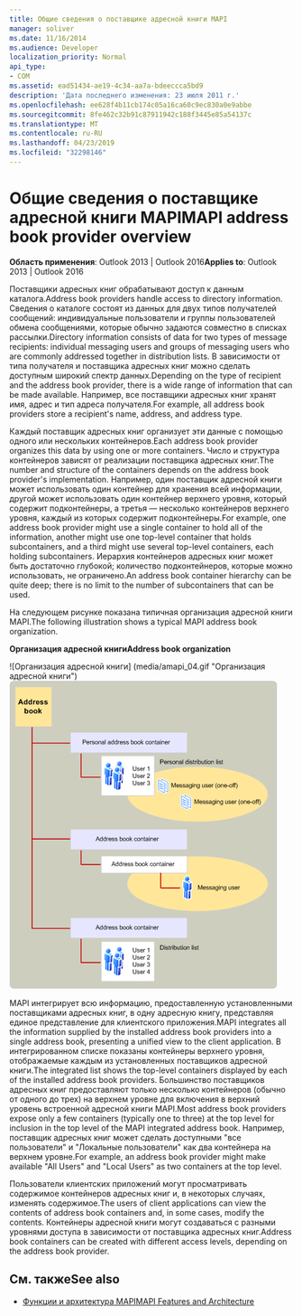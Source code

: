```yaml
---
title: Общие сведения о поставщике адресной книги MAPI
manager: soliver
ms.date: 11/16/2014
ms.audience: Developer
localization_priority: Normal
api_type:
- COM
ms.assetid: ead51434-ae19-4c34-aa7a-bdeeccca5bd9
description: 'Дата последнего изменения: 23 июля 2011 г.'
ms.openlocfilehash: ee628f4b11cb174c05a16ca60c9ec830a0e9abbe
ms.sourcegitcommit: 8fe462c32b91c87911942c188f3445e85a54137c
ms.translationtype: MT
ms.contentlocale: ru-RU
ms.lasthandoff: 04/23/2019
ms.locfileid: "32298146"
---
```

# <a name="mapi-address-book-provider-overview"></a><span data-ttu-id="34e08-103">Общие сведения о поставщике адресной книги MAPI</span><span class="sxs-lookup"><span data-stu-id="34e08-103">MAPI address book provider overview</span></span>
  
<span data-ttu-id="34e08-104">**Область применения**: Outlook 2013 | Outlook 2016</span><span class="sxs-lookup"><span data-stu-id="34e08-104">**Applies to**: Outlook 2013 | Outlook 2016</span></span> 
  
<span data-ttu-id="34e08-105">Поставщики адресных книг обрабатывают доступ к данным каталога.</span><span class="sxs-lookup"><span data-stu-id="34e08-105">Address book providers handle access to directory information.</span></span> <span data-ttu-id="34e08-106">Сведения о каталоге состоят из данных для двух типов получателей сообщений: индивидуальные пользователи и группы пользователей обмена сообщениями, которые обычно задаются совместно в списках рассылки.</span><span class="sxs-lookup"><span data-stu-id="34e08-106">Directory information consists of data for two types of message recipients: individual messaging users and groups of messaging users who are commonly addressed together in distribution lists.</span></span> <span data-ttu-id="34e08-107">В зависимости от типа получателя и поставщика адресных книг можно сделать доступным широкий спектр данных.</span><span class="sxs-lookup"><span data-stu-id="34e08-107">Depending on the type of recipient and the address book provider, there is a wide range of information that can be made available.</span></span> <span data-ttu-id="34e08-108">Например, все поставщики адресных книг хранят имя, адрес и тип адреса получателя.</span><span class="sxs-lookup"><span data-stu-id="34e08-108">For example, all address book providers store a recipient's name, address, and address type.</span></span>
  
<span data-ttu-id="34e08-109">Каждый поставщик адресных книг организует эти данные с помощью одного или нескольких контейнеров.</span><span class="sxs-lookup"><span data-stu-id="34e08-109">Each address book provider organizes this data by using one or more containers.</span></span> <span data-ttu-id="34e08-110">Число и структура контейнеров зависят от реализации поставщика адресных книг.</span><span class="sxs-lookup"><span data-stu-id="34e08-110">The number and structure of the containers depends on the address book provider's implementation.</span></span> <span data-ttu-id="34e08-111">Например, один поставщик адресной книги может использовать один контейнер для хранения всей информации, другой может использовать один контейнер верхнего уровня, который содержит подконтейнеры, а третья — несколько контейнеров верхнего уровня, каждый из которых содержит подконтейнеры.</span><span class="sxs-lookup"><span data-stu-id="34e08-111">For example, one address book provider might use a single container to hold all of the information, another might use one top-level container that holds subcontainers, and a third might use several top-level containers, each holding subcontainers.</span></span> <span data-ttu-id="34e08-112">Иерархия контейнеров адресных книг может быть достаточно глубокой; количество подконтейнеров, которые можно использовать, не ограничено.</span><span class="sxs-lookup"><span data-stu-id="34e08-112">An address book container hierarchy can be quite deep; there is no limit to the number of subcontainers that can be used.</span></span>
  
<span data-ttu-id="34e08-113">На следующем рисунке показана типичная организация адресной книги MAPI.</span><span class="sxs-lookup"><span data-stu-id="34e08-113">The following illustration shows a typical MAPI address book organization.</span></span>
  
<span data-ttu-id="34e08-114">**Организация адресной книги**</span><span class="sxs-lookup"><span data-stu-id="34e08-114">**Address book organization**</span></span>
  
<span data-ttu-id="34e08-115">![Организация адресной книги] (media/amapi_04.gif "Организация адресной книги")</span><span class="sxs-lookup"><span data-stu-id="34e08-115">![Address book organization](media/amapi_04.gif "Address book organization")</span></span>
  
<span data-ttu-id="34e08-116">MAPI интегрирует всю информацию, предоставленную установленными поставщиками адресных книг, в одну адресную книгу, представляя единое представление для клиентского приложения.</span><span class="sxs-lookup"><span data-stu-id="34e08-116">MAPI integrates all the information supplied by the installed address book providers into a single address book, presenting a unified view to the client application.</span></span> <span data-ttu-id="34e08-117">В интегрированном списке показаны контейнеры верхнего уровня, отображаемые каждым из установленных поставщиков адресной книги.</span><span class="sxs-lookup"><span data-stu-id="34e08-117">The integrated list shows the top-level containers displayed by each of the installed address book providers.</span></span> <span data-ttu-id="34e08-118">Большинство поставщиков адресных книг предоставляют только несколько контейнеров (обычно от одного до трех) на верхнем уровне для включения в верхний уровень встроенной адресной книги MAPI.</span><span class="sxs-lookup"><span data-stu-id="34e08-118">Most address book providers expose only a few containers (typically one to three) at the top level for inclusion in the top level of the MAPI integrated address book.</span></span> <span data-ttu-id="34e08-119">Например, поставщик адресных книг может сделать доступными "все пользователи" и "Локальные пользователи" как два контейнера на верхнем уровне.</span><span class="sxs-lookup"><span data-stu-id="34e08-119">For example, an address book provider might make available "All Users" and "Local Users" as two containers at the top level.</span></span>
  
<span data-ttu-id="34e08-120">Пользователи клиентских приложений могут просматривать содержимое контейнеров адресных книг и, в некоторых случаях, изменять содержимое.</span><span class="sxs-lookup"><span data-stu-id="34e08-120">The users of client applications can view the contents of address book containers and, in some cases, modify the contents.</span></span> <span data-ttu-id="34e08-121">Контейнеры адресной книги могут создаваться с разными уровнями доступа в зависимости от поставщика адресных книг.</span><span class="sxs-lookup"><span data-stu-id="34e08-121">Address book containers can be created with different access levels, depending on the address book provider.</span></span> 
  
## <a name="see-also"></a><span data-ttu-id="34e08-122">См. также</span><span class="sxs-lookup"><span data-stu-id="34e08-122">See also</span></span>

- [<span data-ttu-id="34e08-123">Функции и архитектура MAPI</span><span class="sxs-lookup"><span data-stu-id="34e08-123">MAPI Features and Architecture</span></span>](mapi-features-and-architecture.md)

